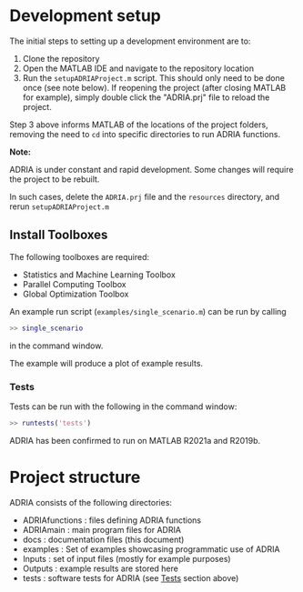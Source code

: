 # Development setup

The initial steps to setting up a development environment are to:

1. Clone the repository
2. Open the MATLAB IDE and navigate to the repository location
3. Run the `setupADRIAProject.m` script. This should only need to be done once (see note below).
   If reopening the project (after closing MATLAB for example), simply 
   double click the "ADRIA.prj" file to reload the project.

Step 3 above informs MATLAB of the locations of the project folders,
removing the need to `cd` into specific directories to run ADRIA functions.

**Note:**

ADRIA is under constant and rapid development. Some changes will require the project to be rebuilt.

In such cases, delete the `ADRIA.prj` file and the `resources` directory,
and rerun `setupADRIAProject.m`


## Install Toolboxes

The following toolboxes are required:
- Statistics and Machine Learning Toolbox
- Parallel Computing Toolbox
- Global Optimization Toolbox

An example run script (`examples/single_scenario.m`) can be run by calling 

```matlab
>> single_scenario
```

in the command window. 

The example will produce a plot of example results.


### Tests

Tests can be run with the following in the command window:

```matlab
>> runtests('tests')
```

ADRIA has been confirmed to run on MATLAB R2021a and R2019b.

# Project structure

ADRIA consists of the following directories:

- ADRIAfunctions : files defining ADRIA functions
- ADRIAmain : main program files for ADRIA
- docs : documentation files (this document)
- examples : Set of examples showcasing programmatic use of ADRIA
- Inputs : set of input files (mostly for example purposes)
- Outputs : example results are stored here
- tests : software tests for ADRIA (see [Tests](#tests) section above)




